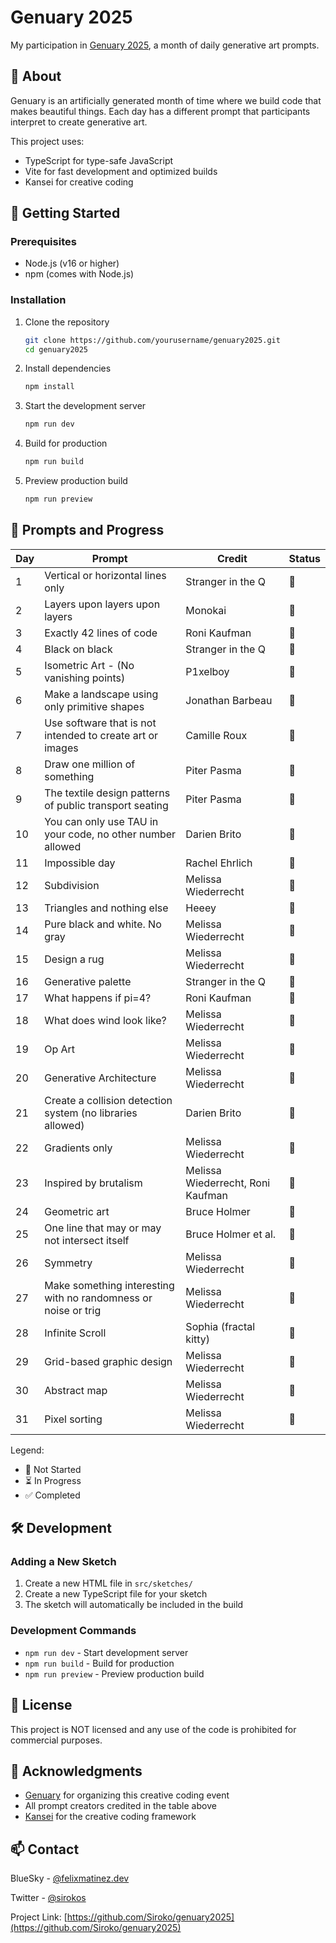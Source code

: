 # Genuary 2025

My participation in [Genuary 2025](https://genuary.art), a month of daily generative art prompts.

## 🎨 About

Genuary is an artificially generated month of time where we build code that makes beautiful things. Each day has a different prompt that participants interpret to create generative art.

This project uses:
- TypeScript for type-safe JavaScript
- Vite for fast development and optimized builds
- Kansei for creative coding

## 🚀 Getting Started

### Prerequisites

- Node.js (v16 or higher)
- npm (comes with Node.js)

### Installation

1. Clone the repository
   ```bash
   git clone https://github.com/yourusername/genuary2025.git
   cd genuary2025
   ```

2. Install dependencies
   ```bash
   npm install
   ```

3. Start the development server
   ```bash
   npm run dev
   ```

4. Build for production
   ```bash
   npm run build
   ```

5. Preview production build
   ```bash
   npm run preview
   ```

## 📅 Prompts and Progress

| Day | Prompt | Credit | Status |
|-----|---------|--------|--------|
| 1 | Vertical or horizontal lines only | Stranger in the Q | 🚧 |
| 2 | Layers upon layers upon layers | Monokai | 🚧 |
| 3 | Exactly 42 lines of code | Roni Kaufman | 🚧 |
| 4 | Black on black | Stranger in the Q | 🚧 |
| 5 | Isometric Art - (No vanishing points) | P1xelboy | 🚧 |
| 6 | Make a landscape using only primitive shapes | Jonathan Barbeau | 🚧 |
| 7 | Use software that is not intended to create art or images | Camille Roux | 🚧 |
| 8 | Draw one million of something | Piter Pasma | 🚧 |
| 9 | The textile design patterns of public transport seating | Piter Pasma | 🚧 |
| 10 | You can only use TAU in your code, no other number allowed | Darien Brito | 🚧 |
| 11 | Impossible day | Rachel Ehrlich | 🚧 |
| 12 | Subdivision | Melissa Wiederrecht | 🚧 |
| 13 | Triangles and nothing else | Heeey | 🚧 |
| 14 | Pure black and white. No gray | Melissa Wiederrecht | 🚧 |
| 15 | Design a rug | Melissa Wiederrecht | 🚧 |
| 16 | Generative palette | Stranger in the Q | 🚧 |
| 17 | What happens if pi=4? | Roni Kaufman | 🚧 |
| 18 | What does wind look like? | Melissa Wiederrecht | 🚧 |
| 19 | Op Art | Melissa Wiederrecht | 🚧 |
| 20 | Generative Architecture | Melissa Wiederrecht | 🚧 |
| 21 | Create a collision detection system (no libraries allowed) | Darien Brito | 🚧 |
| 22 | Gradients only | Melissa Wiederrecht | 🚧 |
| 23 | Inspired by brutalism | Melissa Wiederrecht, Roni Kaufman | 🚧 |
| 24 | Geometric art | Bruce Holmer | 🚧 |
| 25 | One line that may or may not intersect itself | Bruce Holmer et al. | 🚧 |
| 26 | Symmetry | Melissa Wiederrecht | 🚧 |
| 27 | Make something interesting with no randomness or noise or trig | Melissa Wiederrecht | 🚧 |
| 28 | Infinite Scroll | Sophia (fractal kitty) | 🚧 |
| 29 | Grid-based graphic design | Melissa Wiederrecht | 🚧 |
| 30 | Abstract map | Melissa Wiederrecht | 🚧 |
| 31 | Pixel sorting | Melissa Wiederrecht | 🚧 |

Legend:
- 🚧 Not Started
- ⏳ In Progress
- ✅ Completed

## 🛠️ Development

### Adding a New Sketch

1. Create a new HTML file in `src/sketches/`
2. Create a new TypeScript file for your sketch
3. The sketch will automatically be included in the build

### Development Commands

- `npm run dev` - Start development server
- `npm run build` - Build for production
- `npm run preview` - Preview production build

## 📝 License

This project is NOT licensed and any use of the code is prohibited for commercial purposes.

## 🙏 Acknowledgments

- [Genuary](https://genuary.art) for organizing this creative coding event
- All prompt creators credited in the table above
- [Kansei](https://www.npmjs.com/package/kansei) for the creative coding framework

## 📫 Contact

BlueSky - [@felixmatinez.dev](https://bsky.app/profile/felixmartinez.dev)

Twitter - [@sirokos](https://twitter.com/sirokos)

Project Link: [https://github.com/Siroko/genuary2025](https://github.com/Siroko/genuary2025)